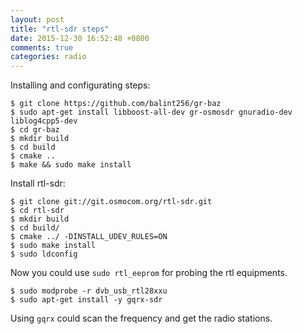 ```yaml
---
layout: post
title: "rtl-sdr steps"
date: 2015-12-30 16:52:48 +0800
comments: true
categories: radio
---
```

Installing and configurating steps:    

```
$ git clone https://github.com/balint256/gr-baz
$ sudo apt-get install libboost-all-dev gr-osmosdr gnuradio-dev liblog4cpp5-dev 
$ cd gr-baz
$ mkdir build
$ cd build
$ cmake ..
$ make && sudo make install
```

Install rtl-sdr:    

```
$ git clone git://git.osmocom.org/rtl-sdr.git 
$ cd rtl-sdr 
$ mkdir build
$ cd build/
$ cmake ../ -DINSTALL_UDEV_RULES=ON
$ sudo make install
$ sudo ldconfig 
```
Now you could use `sudo rtl_eeprom` for probing the rtl equipments.  


```
$ sudo modprobe -r dvb_usb_rtl28xxu
$ sudo apt-get install -y gqrx-sdr
``` 

Using `gqrx` could scan the frequency and get the radio stations.   
